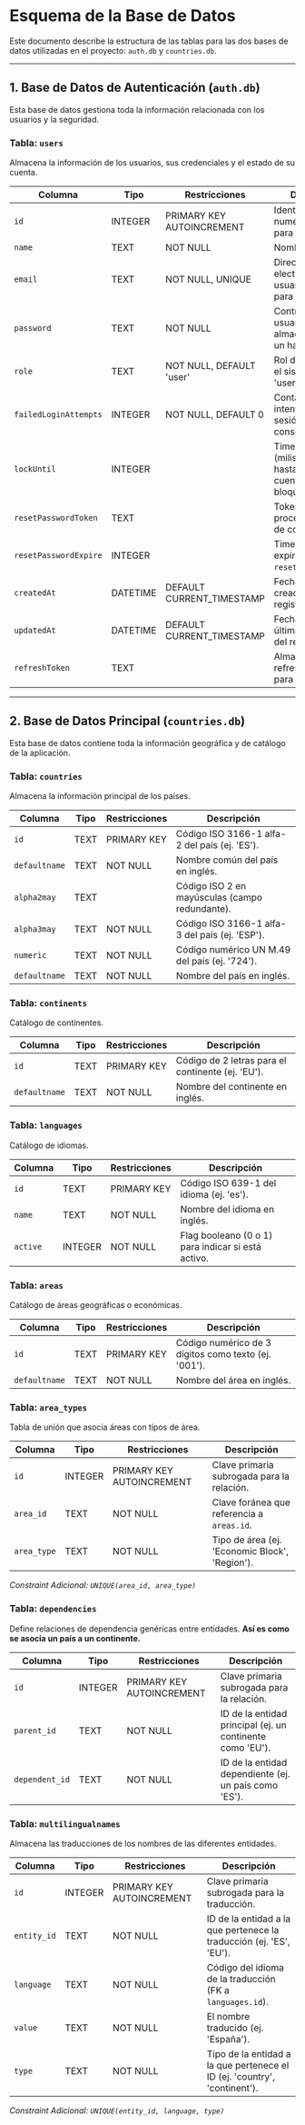 <!-- File: d:\desarrollos\countries2\documentación\DATABASE_SCHEMA.md | Last Modified: 2025-10-29 -->

# Esquema de la Base de Datos

Este documento describe la estructura de las tablas para las dos bases de datos utilizadas en el proyecto: `auth.db` y `countries.db`.

---

## 1. Base de Datos de Autenticación (`auth.db`)

Esta base de datos gestiona toda la información relacionada con los usuarios y la seguridad.

### Tabla: `users`

Almacena la información de los usuarios, sus credenciales y el estado de su cuenta.

| Columna               | Tipo    | Restricciones                  | Descripción                                                                 |
| --------------------- | ------- | ------------------------------ | --------------------------------------------------------------------------- |
| `id`                  | INTEGER | PRIMARY KEY AUTOINCREMENT      | Identificador numérico único para cada usuario.                             |
| `name`                | TEXT    | NOT NULL                       | Nombre de usuario.                                                          |
| `email`               | TEXT    | NOT NULL, UNIQUE               | Dirección de correo electrónico del usuario, utilizada para el login.       |
| `password`            | TEXT    | NOT NULL                       | Contraseña del usuario, almacenada como un hash (bcrypt).                   |
| `role`                | TEXT    | NOT NULL, DEFAULT 'user'       | Rol del usuario en el sistema (ej. 'user', 'admin').                        |
| `failedLoginAttempts` | INTEGER | NOT NULL, DEFAULT 0            | Contador de intentos de inicio de sesión fallidos consecutivos.             |
| `lockUntil`           | INTEGER |                                | Timestamp (milisegundos) hasta el cual la cuenta está bloqueada.            |
| `resetPasswordToken`  | TEXT    |                                | Token único para el proceso de reseteo de contraseña.                       |
| `resetPasswordExpire` | INTEGER |                                | Timestamp de expiración para el `resetPasswordToken`.                       |
| `createdAt`           | DATETIME| DEFAULT CURRENT_TIMESTAMP      | Fecha y hora de creación del registro.                                      |
| `updatedAt`           | DATETIME| DEFAULT CURRENT_TIMESTAMP      | Fecha y hora de la última actualización del registro.                       |
| `refreshToken`        | TEXT    |                                | Almacena el último refresh token válido para el usuario.                    |

---

## 2. Base de Datos Principal (`countries.db`)

Esta base de datos contiene toda la información geográfica y de catálogo de la aplicación.

### Tabla: `countries`

Almacena la información principal de los países.

| Columna       | Tipo | Restricciones | Descripción                                      |
| ------------- | ---- | ------------- | ------------------------------------------------ |
| `id`          | TEXT | PRIMARY KEY   | Código ISO 3166-1 alfa-2 del país (ej. 'ES').    |
| `defaultname` | TEXT | NOT NULL      | Nombre común del país en inglés.                 |
| `alpha2may`   | TEXT |               | Código ISO 2 en mayúsculas (campo redundante).   |
| `alpha3may`   | TEXT | NOT NULL      | Código ISO 3166-1 alfa-3 del país (ej. 'ESP').   |
| `numeric`     | TEXT | NOT NULL      | Código numérico UN M.49 del país (ej. '724').    |
| `defaultname` | TEXT | NOT NULL      | Nombre del país en inglés.                       |


### Tabla: `continents`

Catálogo de continentes.

| Columna       | Tipo | Restricciones | Descripción                                        |
| ------------- | ---- | ------------- | -------------------------------------------------- |
| `id`          | TEXT | PRIMARY KEY   | Código de 2 letras para el continente (ej. 'EU').  |
| `defaultname` | TEXT | NOT NULL      | Nombre del continente en inglés.                   |

### Tabla: `languages`

Catálogo de idiomas.

| Columna  | Tipo    | Restricciones | Descripción                                        |
| -------- | ------- | ------------- | -------------------------------------------------- |
| `id`     | TEXT    | PRIMARY KEY   | Código ISO 639-1 del idioma (ej. 'es').          |
| `name`   | TEXT    | NOT NULL      | Nombre del idioma en inglés.                       |
| `active` | INTEGER | NOT NULL      | Flag booleano (0 o 1) para indicar si está activo. |

### Tabla: `areas`

Catálogo de áreas geográficas o económicas.

| Columna       | Tipo | Restricciones | Descripción                                          |
| ------------- | ---- | ------------- | ---------------------------------------------------- |
| `id`          | TEXT | PRIMARY KEY   | Código numérico de 3 dígitos como texto (ej. '001'). |
| `defaultname` | TEXT | NOT NULL      | Nombre del área en inglés.                           |

### Tabla: `area_types`

Tabla de unión que asocia áreas con tipos de área.

| Columna     | Tipo    | Restricciones             | Descripción                                      |
| ----------- | ------- | ------------------------- | ------------------------------------------------ |
| `id`        | INTEGER | PRIMARY KEY AUTOINCREMENT | Clave primaria subrogada para la relación.       |
| `area_id`   | TEXT    | NOT NULL                  | Clave foránea que referencia a `areas.id`.       |
| `area_type` | TEXT    | NOT NULL                  | Tipo de área (ej. 'Economic Block', 'Region').   |

*Constraint Adicional: `UNIQUE(area_id, area_type)`*

### Tabla: `dependencies`

Define relaciones de dependencia genéricas entre entidades. **Así es como se asocia un país a un continente.**

| Columna        | Tipo    | Restricciones             | Descripción                                      |
| -------------- | ------- | ------------------------- | ------------------------------------------------ |
| `id`           | INTEGER | PRIMARY KEY AUTOINCREMENT | Clave primaria subrogada para la relación.       |
| `parent_id`    | TEXT    | NOT NULL                  | ID de la entidad principal (ej. un continente como 'EU').        |
| `dependent_id` | TEXT    | NOT NULL                  | ID de la entidad dependiente (ej. un país como 'ES').|

### Tabla: `multilingualnames`

Almacena las traducciones de los nombres de las diferentes entidades.

| Columna     | Tipo    | Restricciones             | Descripción                                                              |
| ----------- | ------- | ------------------------- | ------------------------------------------------------------------------ |
| `id`        | INTEGER | PRIMARY KEY AUTOINCREMENT | Clave primaria subrogada para la traducción.                             |
| `entity_id` | TEXT    | NOT NULL                  | ID de la entidad a la que pertenece la traducción (ej. 'ES', 'EU').      |
| `language`  | TEXT    | NOT NULL                  | Código del idioma de la traducción (FK a `languages.id`).                |
| `value`     | TEXT    | NOT NULL                  | El nombre traducido (ej. 'España').                                      |
| `type`      | TEXT    | NOT NULL                  | Tipo de la entidad a la que pertenece el ID (ej. 'country', 'continent').|

*Constraint Adicional: `UNIQUE(entity_id, language, type)`*